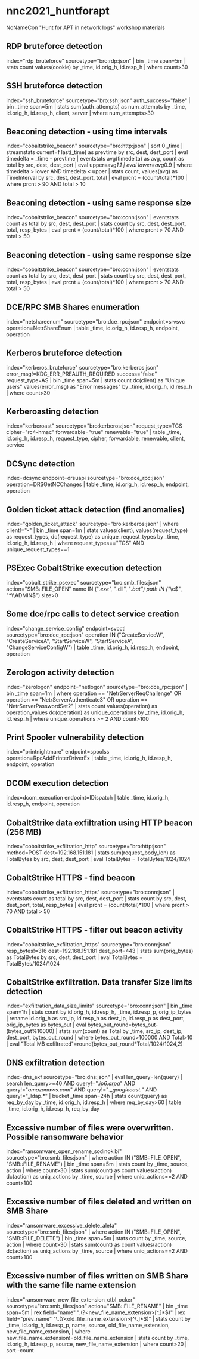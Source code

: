 # nnc2021_huntforapt
NoNameCon "Hunt for APT in network logs" workshop materials 

## RDP bruteforce detection
index="rdp_bruteforce" sourcetype="bro:rdp:json"
| bin _time span=5m
| stats count values(cookie) by _time, id.orig_h, id.resp_h
| where count>30

## SSH bruteforce detection
index="ssh_bruteforce" sourcetype="bro:ssh:json"
auth_success="false"
| bin _time span=5m
| stats sum(auth_attempts) as num_attempts by _time, id.orig_h, id.resp_h, client, server
| where num_attempts>30

## Beaconing detection - using time intervals
index="cobaltstrike_beacon" sourcetype="bro:http:json" 
| sort 0 _time
| streamstats current=f last(_time) as prevtime by src, dest, dest_port
| eval timedelta = _time - prevtime
| eventstats avg(timedelta) as avg, count as total by src, dest, dest_port
| eval upper=avg*1.1
| eval lower=avg*0.9
| where timedelta > lower AND timedelta < upper
| stats count, values(avg) as TimeInterval by src, dest, dest_port, total
| eval prcnt = (count/total)*100
| where prcnt > 90 AND total > 10

## Beaconing detection - using same response size
index="cobaltstrike_beacon" sourcetype="bro:conn:json" 
| eventstats count as total by src, dest, dest_port
| stats count by src, dest, dest_port, total, resp_bytes
| eval prcnt = (count/total)*100 
| where prcnt > 70 AND total > 50

## Beaconing detection - using same response size
index="cobaltstrike_beacon" sourcetype="bro:conn:json" 
| eventstats count as total by src, dest, dest_port
| stats count by src, dest, dest_port, total, resp_bytes
| eval prcnt = (count/total)*100 
| where prcnt > 70 AND total > 50

## DCE/RPC SMB Shares enumeration
index="netshareenum" sourcetype="bro:dce_rpc:json" endpoint=srvsvc operation=NetrShareEnum 
| table _time, id.orig_h, id.resp_h, endpoint, operation

## Kerberos bruteforce detection
index="kerberos_bruteforce" sourcetype="bro:kerberos:json"
error_msg!=KDC_ERR_PREAUTH_REQUIRED
success="false" request_type=AS
| bin _time span=5m
| stats count dc(client) as "Unique users" values(error_msg) as "Error messages" by _time, id.orig_h, id.resp_h
| where count>30

## Kerberoasting detection
index="kerberoast"  sourcetype="bro:kerberos:json"
request_type=TGS cipher="rc4-hmac" 
forwardable="true" renewable="true"
| table _time, id.orig_h, id.resp_h, request_type, cipher, forwardable, renewable, client, service

## DCSync detection
index=dcsync endpoint=drsuapi sourcetype="bro:dce_rpc:json" operation=DRSGetNCChanges
| table _time, id.orig_h, id.resp_h, endpoint, operation

## Golden ticket attack detection (find anomalies)
index="golden_ticket_attack" sourcetype="bro:kerberos:json"
| where client!="-"
| bin _time span=1m 
| stats values(client), values(request_type) as request_types, dc(request_type) as unique_request_types by _time, id.orig_h, id.resp_h
| where request_types=="TGS" AND unique_request_types==1

## PSExec CobaltStrike execution detection
index="cobalt_strike_psexec"
sourcetype="bro:smb_files:json"
action="SMB::FILE_OPEN" 
name IN ("*.exe", "*.dll", "*.bat")
path IN ("*\\c$", "*\\ADMIN$")
size>0

## Some dce/rpc calls to detect service creation
index="change_service_config" endpoint=svcctl sourcetype="bro:dce_rpc:json"
operation IN ("CreateServiceW", "CreateServiceA", "StartServiceW", "StartServiceA", "ChangeServiceConfigW")
| table _time, id.orig_h, id.resp_h, endpoint, operation

## Zerologon activity detection
index="zerologon" endpoint="netlogon" sourcetype="bro:dce_rpc:json"
| bin _time span=1m
| where operation == "NetrServerReqChallenge" OR operation == "NetrServerAuthenticate3" OR operation == "NetrServerPasswordSet2"
| stats count values(operation) as operation_values dc(operation) as unique_operations by _time, id.orig_h, id.resp_h
| where unique_operations >= 2 AND count>100

## Print Spooler vulnerability detection
index="printnightmare" endpoint=spoolss operation=RpcAddPrinterDriverEx
| table _time, id.orig_h, id.resp_h, endpoint, operation

## DCOM execution detection
index=dcom_execution endpoint=IDispatch
| table _time, id.orig_h, id.resp_h, endpoint, operation

## CobaltStrike data exfiltration using HTTP beacon (256 MB)
index="cobaltstrike_exfiltration_http" sourcetype="bro:http:json" method=POST dest=192.168.151.181 
| stats sum(request_body_len) as TotalBytes by src, dest, dest_port
| eval TotalBytes = TotalBytes/1024/1024

## CobaltStrike HTTPS - find beacon
index="cobaltstrike_exfiltration_https" sourcetype="bro:conn:json" 
| eventstats count as total by src, dest, dest_port
| stats count by src, dest, dest_port, total, resp_bytes
| eval prcnt = (count/total)*100 
| where prcnt > 70 AND total > 50

## CobaltStrike HTTPS - filter out beacon activity
index="cobaltstrike_exfiltration_https" sourcetype="bro:conn:json" resp_bytes!=316 dest=192.168.151.181 dest_port=443
| stats sum(orig_bytes) as TotalBytes by src, dest, dest_port
| eval TotalBytes = TotalBytes/1024/1024

## CobaltStrike exfiltration. Data transfer Size limits detection
index="exfiltration_data_size_limits" sourcetype="bro:conn:json" 
| bin _time span=1h
| stats count by id.orig_h, id.resp_h, _time, id.resp_p, orig_ip_bytes 
| rename id.orig_h as src_ip, id.resp_h as dest_ip, id.resp_p as dest_port, orig_ip_bytes as bytes_out
| eval bytes_out_round=bytes_out-(bytes_out%10000)
| stats sum(count) as Total by _time, src_ip, dest_ip, dest_port, bytes_out_round
| where bytes_out_round>100000 AND Total>10
| eval "Total MB exfiltrated"=round(bytes_out_round*Total/1024/1024,2)

## DNS exfiltration detection
index=dns_exf sourcetype="bro:dns:json"
| eval len_query=len(query)
| search len_query>=40 AND query!="*.ip6.arpa*" AND query!="*amazonaws.com*" AND query!="*._googlecast.*" AND query!="_ldap.*"
| bucket _time span=24h
| stats count(query) as req_by_day by _time, id.orig_h, id.resp_h
| where req_by_day>60
| table _time, id.orig_h, id.resp_h, req_by_day

## Excessive number of files were overwritten. Possible ransomware behavior 
index="ransomware_open_rename_sodinokibi" sourcetype="bro:smb_files:json" 
| where action IN ("SMB::FILE_OPEN", "SMB::FILE_RENAME")
| bin _time span=5m
| stats count by _time, source, action
| where count>30 
| stats sum(count) as count values(action) dc(action) as uniq_actions by _time, source
| where uniq_actions==2 AND count>100

## Excessive number of files deleted and written on SMB Share
index="ransomware_excessive_delete_aleta" sourcetype="bro:smb_files:json" 
| where action IN ("SMB::FILE_OPEN", "SMB::FILE_DELETE")
| bin _time span=5m
| stats count by _time, source, action
| where count>30 
| stats sum(count) as count values(action) dc(action) as uniq_actions by _time, source
| where uniq_actions==2 AND count>100

## Excessive number of files written on SMB Share with the same file name extension
index="ransomware_new_file_extension_ctbl_ocker" sourcetype="bro:smb_files:json" action="SMB::FILE_RENAME" 
| bin _time span=5m
| rex field="name" "\.(?<new_file_name_extension>[^\.]*$)"
| rex field="prev_name" "\.(?<old_file_name_extension>[^\.]*$)"
| stats count by _time, id.orig_h, id.resp_p, name, source, old_file_name_extension, new_file_name_extension,
| where new_file_name_extension!=old_file_name_extension
| stats count by _time, id.orig_h, id.resp_p, source, new_file_name_extension
| where count>20
| sort -count

